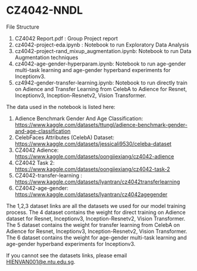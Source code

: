 # CZ4042-NNDL

File Structure

1. CZ4042 Report.pdf : Group Project report
2. cz4042-project-eda.ipynb : Notebook to run Exploratory Data Analysis
3. cz4042-project-rand_mixup_augmentation.ipynb: Notebook to run Data Augmentation techniques
4. cz4042-age-gender-hyperparam.ipynb: Notebook to run age-gender multi-task learning and age-gender hyperband experiments for Inceptionv3.
5. cz4942-gender-transfer-learning.ipynb: Notebook to run directly train on Adience and Transfer Learning from CelebA to Adience for Resnet, Inceptionv3, Inception-Resnetv2, Vision Transformer.

The data used in the notebook is listed here:
1. Adience Benchmark Gender And Age Classification: https://www.kaggle.com/datasets/ttungl/adience-benchmark-gender-and-age-classification
2. CelebFaces Attributes (CelebA) Dataset: https://www.kaggle.com/datasets/jessicali9530/celeba-dataset
3. CZ4042 Adience: https://www.kaggle.com/datasets/oongjiexiang/cz4042-adience
4. CZ4042 Task 2: https://www.kaggle.com/datasets/oongjiexiang/cz4042-task-2
5. CZ4042-transfer-learning : https://www.kaggle.com/datasets/lyantran/cz4042transferlearning
6. CZ4042-age-gender: https://www.kaggle.com/datasets/lyantran/cz4042agegender


The 1,2,3 dataset links are all the datasets we used for our model training process.
The 4 dataset contains the weight for direct training on Adience dataset for Resnet, Inceptionv3, Inception-Resnetv2, Vision Transformer.
The 5 dataset contains the weight for transfer learning from CelebA on Adience for Resnet, Inceptionv3, Inception-Resnetv2, Vision Transformer.
The 6 dataset contains the weight for age-gender multi-task learning and age-gender hyperband experiments for Inceptionv3.


If you cannot see the datasets links, please email HIENVAN001@e.ntu.edu.sg.
